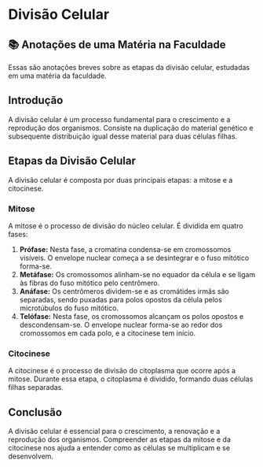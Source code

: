 
  <h1>Divisão Celular</h1>

  <h2>📚 Anotações de uma Matéria na Faculdade</h2>
  <p>Essas são anotações breves sobre as etapas da divisão celular, estudadas em uma matéria da faculdade.</p>

  <h2>Introdução</h2>
  <p>A divisão celular é um processo fundamental para o crescimento e a reprodução dos organismos. Consiste na duplicação do material genético e subsequente distribuição igual desse material para duas células filhas.</p>

  <h2>Etapas da Divisão Celular</h2>
  <p>A divisão celular é composta por duas principais etapas: a mitose e a citocinese.</p>

  <h3>Mitose</h3>
  <p>A mitose é o processo de divisão do núcleo celular. É dividida em quatro fases:</p>
  <ol>
    <li><strong>Prófase:</strong> Nesta fase, a cromatina condensa-se em cromossomos visíveis. O envelope nuclear começa a se desintegrar e o fuso mitótico forma-se.</li>
    <li><strong>Metáfase:</strong> Os cromossomos alinham-se no equador da célula e se ligam às fibras do fuso mitótico pelo centrômero.</li>
    <li><strong>Anáfase:</strong> Os centrômeros dividem-se e as cromátides irmãs são separadas, sendo puxadas para polos opostos da célula pelos microtúbulos do fuso mitótico.</li>
    <li><strong>Telófase:</strong> Nesta fase, os cromossomos alcançam os polos opostos e descondensam-se. O envelope nuclear forma-se ao redor dos cromossomos em cada polo, e a citocinese tem início.</li>
  </ol>

  <h3>Citocinese</h3>
  <p>A citocinese é o processo de divisão do citoplasma que ocorre após a mitose. Durante essa etapa, o citoplasma é dividido, formando duas células filhas separadas.</p>

  <h2>Conclusão</h2>
  <p>A divisão celular é essencial para o crescimento, a renovação e a reprodução dos organismos. Compreender as etapas da mitose e da citocinese nos ajuda a entender como as células se multiplicam e se desenvolvem.</p>
</body>
</html>
